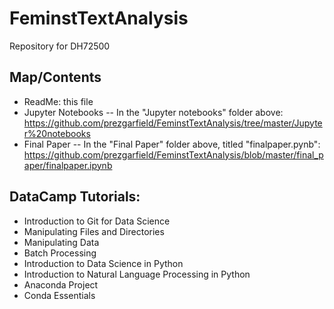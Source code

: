 # FeminstTextAnalysis
Repository for DH72500

## Map/Contents
* ReadMe: this file
* Jupyter Notebooks -- In the "Jupyter notebooks" folder above: https://github.com/prezgarfield/FeminstTextAnalysis/tree/master/Jupyter%20notebooks
* Final Paper -- In the "Final Paper" folder above, titled "finalpaper.pynb": https://github.com/prezgarfield/FeminstTextAnalysis/blob/master/final_paper/finalpaper.ipynb

## DataCamp Tutorials:
* Introduction to Git for Data Science
* Manipulating Files and Directories
* Manipulating Data
* Batch Processing
* Introduction to Data Science in Python
* Introduction to Natural Language Processing in Python
* Anaconda Project
* Conda Essentials
